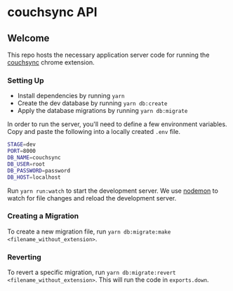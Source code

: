 # couchsync API

## Welcome

This repo hosts the necessary application server code for running the [couchsync](https://rkrishn7.github.io/couchsync/) chrome extension.

### Setting Up

- Install dependencies by running `yarn`
- Create the dev database by running `yarn db:create`
- Apply the database migrations by running `yarn db:migrate`

In order to run the server, you'll need to define a few environment variables. Copy and paste the following into a locally created `.env` file.

```sh
STAGE=dev
PORT=8000
DB_NAME=couchsync
DB_USER=root
DB_PASSWORD=password
DB_HOST=localhost
```

Run `yarn run:watch` to start the development server. We use [nodemon](https://www.npmjs.com/package/nodemon) to watch for file changes and reload the development server.

### Creating a Migration

To create a new migration file, run `yarn db:migrate:make <filename_without_extension>`.

### Reverting

To revert a specific migration, run `yarn db:migrate:revert <filename_without_extension>`. This will run the code in `exports.down`.
